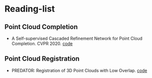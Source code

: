 # Reading-list

## Point Cloud Completion
* A Self-supervised Cascaded Refinement Network for Point Cloud Completion. CVPR 2020. [code](https://github.com/xiaogangw/cascaded-point-completion)

## Point Cloud Registration
* PREDATOR: Registration of 3D Point Clouds with Low Overlap. [code](https://github.com/ShengyuH/OverlapPredator)
